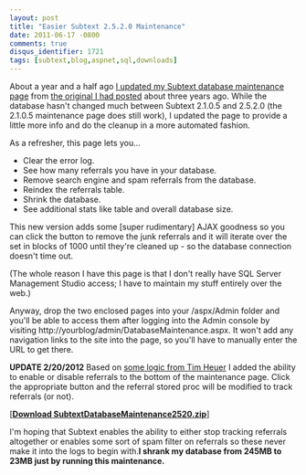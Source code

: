 ```yaml
---
layout: post
title: "Easier Subtext 2.5.2.0 Maintenance"
date: 2011-06-17 -0800
comments: true
disqus_identifier: 1721
tags: [subtext,blog,aspnet,sql,downloads]
---
```

About a year and a half ago [I updated my Subtext database maintenance
page](/archive/2009/12/10/easier-subtext-2.1.0.5-maintenance.aspx) from
[the original I had
posted](/archive/2008/12/05/easier-subtext-1.9.5b-database-maintenance.aspx)
about three years ago. While the database hasn't changed much between
Subtext 2.1.0.5 and 2.5.2.0 (the 2.1.0.5 maintenance page does still
work), I updated the page to provide a little more info and do the
cleanup in a more automated fashion.

As a refresher, this page lets you...

-   Clear the error log.
-   See how many referrals you have in your database.
-   Remove search engine and spam referrals from the database.
-   Reindex the referrals table.
-   Shrink the database.
-   See additional stats like table and overall database size.

This new version adds some [super rudimentary] AJAX goodness so you can
click the button to remove the junk referrals and it will iterate over
the set in blocks of 1000 until they're cleaned up - so the database
connection doesn't time out.

(The whole reason I have this page is that I don't really have SQL
Server Management Studio access; I have to maintain my stuff entirely
over the web.)

Anyway, drop the two enclosed pages into your /aspx/Admin folder and
you'll be able to access them after logging into the Admin console by
visiting http://yourblog/admin/DatabaseMaintenance.aspx. It won't add
any navigation links to the site into the page, so you'll have to
manually enter the URL to get there.

**UPDATE 2/20/2012** Based on [some logic from Tim
Heuer](http://timheuer.com/blog/archive/2012/02/20/reducing-unnecessary-referral-logging-in-subtext.aspx)
I added the ability to enable or disable referrals to the bottom of the
maintenance page. Click the appropriate button and the referral stored
proc will be modified to track referrals (or not).

[[**Download
SubtextDatabaseMaintenance2520.zip**](https://onedrive.live.com/redir?resid=C2CB832A5EC9B707!45334&authkey=!AHeM-M-ebaeaoYI&ithint=file%2czip)]

I'm hoping that Subtext enables the ability to either stop tracking
referrals altogether or enables some sort of spam filter on referrals so
these never make it into the logs to begin with.**I shrank my database
from 245MB to 23MB just by running this maintenance.**

